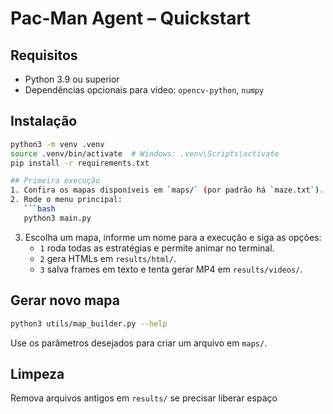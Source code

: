 # Pac-Man Agent – Quickstart

## Requisitos
- Python 3.9 ou superior
- Dependências opcionais para vídeo: `opencv-python`, `numpy`

## Instalação
```bash
python3 -m venv .venv
source .venv/bin/activate  # Windows: .venv\Scripts\activate
pip install -r requirements.txt

## Primeira execução
1. Confira os mapas disponíveis em `maps/` (por padrão há `maze.txt`).
2. Rode o menu principal:
   ```bash
   python3 main.py
   ```
3. Escolha um mapa, informe um nome para a execução e siga as opções:
   - `1` roda todas as estratégias e permite animar no terminal.
   - `2` gera HTMLs em `results/html/`.
   - `3` salva frames em texto e tenta gerar MP4 em `results/videos/`.

## Gerar novo mapa
```bash
python3 utils/map_builder.py --help
```
Use os parâmetros desejados para criar um arquivo em `maps/`.

## Limpeza
Remova arquivos antigos em `results/` se precisar liberar espaço
